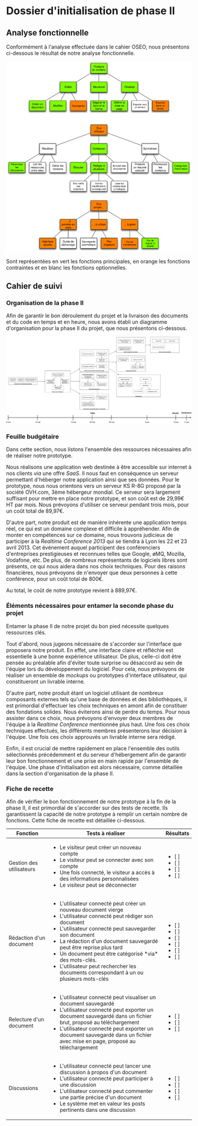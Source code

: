 # Dossier d'initialisation de phase II

## Analyse fonctionnelle

Conformément à l'analyse effectuée dans le cahier OSEO, nous présentons ci-dessous le résultat de notre analyse fonctionnelle.

![](../ressources/analyse-fonctionnelle.svg)

Sont représentées en vert les fonctions principales, en orange les fonctions contraintes et en blanc les fonctions optionnelles.

## Cahier de suivi
### Organisation de la phase II

Afin de garantir le bon déroulement du projet et la livraison des documents et du code en temps et en heure, nous avons établi un diagramme d'organisation pour la phase II du projet, que nous présentons ci-dessous.

![](../ressources/pert.svg)

### Feuille budgétaire

Dans cette section, nous listons l'ensemble des ressources nécessaires afin de réaliser notre prototype.

Nous réalisons une application web destinée à être accessible sur internet à nos clients *via* une offre *SaaS*. Il nous faut en conséquence un serveur permettant d'héberger notre application ainsi que ses données. Pour le prototype, nous nous orientons vers un serveur KS R-8G proposé par la société OVH.com, 3ème hébergeur mondial. Ce serveur sera largement suffisant pour mettre en place notre prototype, et son coût est de 29,99€ HT par mois. Nous prévoyons d'utiliser ce serveur pendant trois mois, pour un coût total de 89,97€.

D'autre part, notre produit est de manière inhérente une application temps réel, ce qui est un domaine complexe et difficile à appréhender. Afin de monter en compétences sur ce domaine, nous trouvons judicieux de participer à la *Realtime Conference 2013* qui se tiendra à Lyon les 22 et 23 avril 2013. Cet événement auquel participent des conférenciers d'entreprises prestigieuses et reconnues telles que Google, øMQ, Mozilla, Vodafone, etc. De plus, de nombreux représentants de logiciels libres sont présents, ce qui nous aidera dans nos choix techniques. Pour des raisons financières, nous prévoyons de n'envoyer que deux personnes à cette conférence, pour un coût total de 800€.

Au total, le coût de notre prototype revient à 889,97€.

### Éléments nécessaires pour entamer la seconde phase du projet

Entamer la phase II de notre projet du bon pied nécessite quelques ressources clés.

Tout d'abord, nous jugeons nécessaire de s'accorder sur l'interface que proposera notre produit. En effet, une interface claire et réfléchie est essentielle à une bonne expérience utilisateur. De plus, celle-ci doit être pensée au préalable afin d'éviter toute surprise ou désaccord au sein de l'équipe lors du développement du logiciel. Pour cela, nous prévoyons de réaliser un ensemble de *mockups* ou prototypes d'interface utilisateur, qui constitueront un livrable interne.

D'autre part, notre produit étant un logiciel utilisant de nombreux composants externes tels qu'une base de données et des bibliothèques, il est primordial d'effectuer les choix techniques en amont afin de constituer des fondations solides. Nous éviterons ainsi de perdre du temps. Pour nous assister dans ce choix, nous prévoyons d'envoyer deux membres de l'équipe à la *Realtime Conference* mentionnée plus haut.  Une fois ces choix techniques effectués, les différents membres présenterons leur décision à l'équipe. Une fois ces choix approuvés un livrable interne sera rédigé.

Enfin, il est crucial de mettre rapidement en place l'ensemble des outils sélectionnés précédemment et du serveur d'hébergement afin de garantir leur bon fonctionnement et une prise en main rapide par l'ensemble de l'équipe. Une phase d'initialisation est alors nécessaire, comme détaillée dans la section d'organisation de la phase II.


### Fiche de recette

Afin de vérifier le bon fonctionnement de notre prototype à la fin de la phase II, il est primordial de s'accorder sur des tests de recette. Ils garantissent la capacité de notre prototype à remplir un certain nombre de fonctions. Cette fiche de recette est détaillée ci-dessous.

<table>
	<thead>
		<th>Fonction</th>
		<th>Tests à réaliser</th>
		<th>Résultats</th>
	</thead>
	<tbody>
		<tr>
			<td>Gestion des utilisateurs</td>
			<td>
				<ul>
					<li>Le visiteur peut créer un nouveau compte</li>
					<li>Le visiteur peut se connecter avec son compte</li>
					<li>Une fois connecté, le visiteur a accès à des informations personnalisées</li>
					<li>Le visiteur peut se déconnecter</li>
				</ul>
			</td>
			<td>
				<ul>
					<li>[ ]</li>
					<li>[ ]</li>
					<li>[ ]</li>
					<li>[ ]</li>
				</ul>
			</td>
		</tr>
		<tr>
			<td>Rédaction d'un document</td>
			<td>
				<ul>
					<li>L'utilisateur connecté peut créer un nouveau document vierge</li>
					<li>L'utilisateur connecté peut rédiger son document</li>
					<li>L'utilisateur connecté peut sauvegarder son document</li>
					<li>La rédaction d'un document sauvegardé peut être reprise plus tard</li>
					<li>Un document peut être catégorisé *via* des mots-clés.</li>
					<li>L'utilisateur peut rechercher les documents correspondant à un ou plusieurs mots-clés</li>
				</ul>
			</td>
			<td>
				<ul>
					<li>[ ]</li>
					<li>[ ]</li>
					<li>[ ]</li>
					<li>[ ]</li>
					<li>[ ]</li>
					<li>[ ]</li>
				</ul>
			</td>
		</tr>
		<tr>
			<td>Relecture d'un document</td>
			<td>
				<ul>
					<li>L'utilisateur connecté peut visualiser un document sauvegardé</li>
					<li>L'utilisateur connecté peut exporter un document sauvegardé dans un fichier brut, proposé au téléchargement</li>
					<li>L'utilisateur connecté peut exporter un document sauvegardé dans un fichier avec mise en page, proposé au téléchargement</li>
				</ul>
			</td>
			<td>
				<ul>
					<li>[ ]</li>
					<li>[ ]</li>
					<li>[ ]</li>
				</ul>
			</td>
		</tr>
		<tr>
			<td>Discussions</td>
			<td>
				<ul>
					<li>L'utilisateur connecté peut lancer une discussion à propos d'un document</li>
					<li>L'utilisateur connecté peut participer à une discussion</li>
					<li>L'utilisateur connecté peut commenter une partie précise d'un document</li>
					<li>Le système met en valeur les posts pertinents dans une discussion</li>
				</ul>
			</td>
			<td>
				<ul>
					<li>[ ]</li>
					<li>[ ]</li>
					<li>[ ]</li>
					<li>[ ]</li>
				</ul>
			</td>
		</tr>
	</tobdy>
</table>